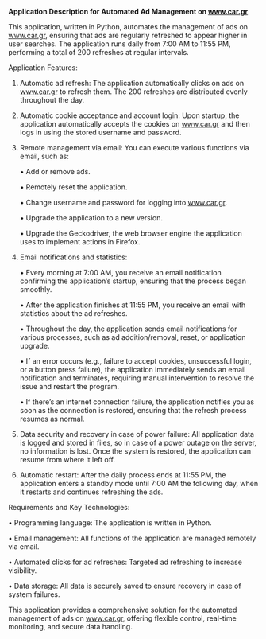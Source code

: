 <b>                                Application Description for Automated Ad Management on www.car.gr</b>

This application, written in Python, automates the management of ads on www.car.gr, ensuring that ads are regularly refreshed to appear higher in user searches. The application runs daily from 7:00 AM to 11:55 PM, performing a total of 200 refreshes at regular intervals.

Application Features:

1.	Automatic ad refresh:
   The application automatically clicks on ads on www.car.gr to refresh them. The 200 refreshes are distributed evenly throughout the day.
2.	Automatic cookie acceptance and account login:
   Upon startup, the application automatically accepts the cookies on www.car.gr and then logs in using the stored username and password.
3.	Remote management via email:
   You can execute various functions via email, such as:
  
      •	Add or remove ads.

      •	Remotely reset the application.

      •	Change username and password for logging into www.car.gr.
	  
      •	Upgrade the application to a new version.
	  
      •	Upgrade the Geckodriver, the web browser engine the application uses to implement actions in Firefox.

4.	Email notifications and statistics:
	    
      •	Every morning at 7:00 AM, you receive an email notification confirming the application’s startup, ensuring that the process began smoothly.
	
      •	After the application finishes at 11:55 PM, you receive an email with statistics about the ad refreshes.
	
      •	Throughout the day, the application sends email notifications for various processes, such as ad addition/removal, reset, or application upgrade.
	
      •	If an error occurs (e.g., failure to accept cookies, unsuccessful login, or a button press failure), the application immediately sends an email notification and terminates, requiring manual intervention to resolve the issue and restart the program.
	
      •	If there’s an internet connection failure, the application notifies you as soon as the connection is restored, ensuring that the refresh process resumes as normal.

5.	Data security and recovery in case of power failure:
   All application data is logged and stored in files, so in case of a power outage on the server, no information is lost. Once the system is restored, the application can resume from where it left off.
6.	Automatic restart:
   After the daily process ends at 11:55 PM, the application enters a standby mode until 7:00 AM the following day, when it restarts and continues refreshing the ads.

Requirements and Key Technologies:
 
  •	Programming language: The application is written in Python.
 
  •	Email management: All functions of the application are managed remotely via email.
	
  •	Automated clicks for ad refreshes: Targeted ad refreshing to increase visibility.
	
  •	Data storage: All data is securely saved to ensure recovery in case of system failures.

This application provides a comprehensive solution for the automated management of ads on www.car.gr, offering flexible control, real-time monitoring, and secure data handling.
